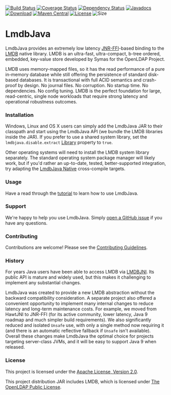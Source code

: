 [![Build Status](https://travis-ci.org/lmdbjava/lmdbjava.svg?branch=master)](https://travis-ci.org/lmdbjava/lmdbjava)
[![Coverage Status](https://coveralls.io/repos/github/lmdbjava/lmdbjava/badge.svg?branch=master)](https://coveralls.io/github/lmdbjava/lmdbjava?branch=master)
[![Dependency Status](https://www.versioneye.com/user/projects/57552e137757a00041b3a6f4/badge.svg?style=flat)](https://www.versioneye.com/user/projects/57552e137757a00041b3a6f4)
[![Javadocs](http://www.javadoc.io/badge/org.lmdbjava/lmdbjava.svg)](http://www.javadoc.io/doc/org.lmdbjava/lmdbjava)
[![Download](https://api.bintray.com/packages/lmdbjava/maven/org.lmdbjava:lmdbjava/images/download.svg)](https://bintray.com/lmdbjava/maven/org.lmdbjava:lmdbjava/_latestVersion)
[![Maven Central](https://img.shields.io/maven-central/v/org.lmdbjava/lmdbjava.svg?maxAge=3600)](http://search.maven.org/#search%7Cga%7C1%7Cg%3A%22org.lmdbjava%22%20AND%20a%3A%22lmdbjava%22)
[![License](https://img.shields.io/hexpm/l/plug.svg?maxAge=2592000)](http://www.apache.org/licenses/LICENSE-2.0.txt)
![Size](https://reposs.herokuapp.com/?path=lmdbjava/lmdbjava)

# LmdbJava

LmdbJava provides an extremely low latency
[JNR-FFI](https://github.com/jnr/jnr-ffi)-based binding to the
[LMDB](http://symas.com/mdb/) native library. LMDB is an ultra-fast,
ultra-compact, b-tree ordered, embedded, key-value store developed by Symas for
the OpenLDAP Project.

LMDB uses memory-mapped files, so it has the read performance of a pure in-memory
database while still offering the persistence of standard disk-based databases.
It is transactional with full ACID semantics and crash-proof by design.
No journal files. No corruption. No startup time. No dependencies. No config
tuning. LMDB is the perfect foundation for large, read-centric, single node
workloads that require strong latency and operational robustness outcomes.

### Installation

Windows, Linux and OS X users can simply add the LmdbJava JAR to their classpath
and start using the LmdbJava API (we bundle the LMDB libraries inside the JAR).
If you prefer to use a shared system library, set the `lmdbjava.disable.extract`
[Library](https://github.com/lmdbjava/lmdbjava/tree/master/src/main/java/org/lmdbjava/Library.java) property to `true`.

Other operating systems will need to install the LMDB system library separately.
The standard operating system package manager will likely work, but if you'd
rather an up-to-date, tested, better-supported integration, try adapting the
[LmdbJava Native](https://github.com/lmdbjava/native) cross-compile targets.

### Usage

Have a read through the
[tutorial](https://github.com/lmdbjava/lmdbjava/tree/master/src/test/java/org/lmdbjava/TutorialTest.java)
to learn how to use LmdbJava.

### Support

We're happy to help you use LmdbJava. Simply
[open a GitHub issue](https://github.com/lmdbjava/lmdbjava/issues) if you have
any questions.

### Contributing

Contributions are welcome! Please see the [Contributing Guidelines](CONTRIBUTING.md).

### History

For years Java users have been able to access LMDB via
[LMDBJNI](https://github.com/deephacks/lmdbjni). Its public API is mature and
widely used, but this makes it challenging to implement any substantial changes.

LmdbJava was created to provide a new LMDB abstraction without the backward
compatibility consideration. A separate project also offered a convenient
opportunity to implement many internal changes to reduce latency and long-term
maintenance costs. For example, we moved from HawtJNI to JNR-FFI (for its active
community, lower latency, Java 9 roadmap and much simpler build requirements). We
also significantly reduced and isolated `Unsafe` use, with only a single method
now requiring it (and there is an automatic reflective fallback if `Unsafe` isn't
available). Overall these changes make LmdbJava the optimal choice for projects
targeting server-class JVMs, and it will be easy to support Java 9 when released.

### License

This project is licensed under the
[Apache License, Version 2.0](http://www.apache.org/licenses/LICENSE-2.0.html).

This project distribution JAR includes LMDB, which is licensed under
[The OpenLDAP Public License](http://www.openldap.org/software/release/license.html).
